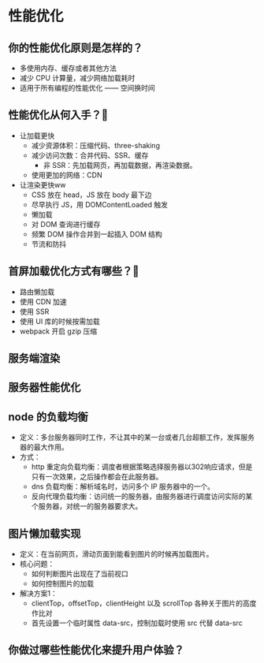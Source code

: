 # 性能优化
## 你的性能优化原则是怎样的？
- 多使用内存、缓存或者其他方法
- 减少 CPU 计算量，减少网络加载耗时
- 适用于所有编程的性能优化 —— 空间换时间

## 性能优化从何入手？:star2:
- 让加载更快
	- 减少资源体积：压缩代码、three-shaking
	- 减少访问次数：合并代码、SSR、缓存
		- 非 SSR：先加载网页，再加载数据，再渲染数据。
	- 使用更加的网络：CDN
- 让渲染更快ww
	- CSS 放在 head，JS 放在 body 最下边
	- 尽早执行 JS，用 DOMContentLoaded 触发
	- 懒加载 
	- 对 DOM 查询进行缓存
	- 频繁 DOM 操作合并到一起插入 DOM 结构
	- 节流和防抖

## 首屏加载优化方式有哪些？:star2:
- 路由懒加载
- 使用 CDN 加速
- 使用 SSR
- 使用 UI 库的时候按需加载
- webpack 开启 gzip 压缩

## 服务端渲染

## 服务器性能优化

## node 的负载均衡
- 定义：多台服务器同时工作，不让其中的某一台或者几台超额工作，发挥服务器的最大作用。
- 方式：
	- http 重定向负载均衡：调度者根据策略选择服务器以302响应请求，但是只有一次效果，之后操作都会在此服务器。
	- dns 负载均衡：解析域名时，访问多个 IP 服务器中的一个。
	- 反向代理负载均衡：访问统一的服务器，由服务器进行调度访问实际的某个服务器，对统一的服务器要求大。

## 图片懒加载实现
- 定义：在当前网页，滑动页面到能看到图片的时候再加载图片。
- 核心问题：
	- 如何判断图片出现在了当前视口
	- 如何控制图片的加载
- 解决方案1：
	- clientTop，offsetTop，clientHeight 以及 scrollTop 各种关于图片的高度作比对
  - 首先设置一个临时属性 data-src，控制加载时使用 src 代替 data-src

## 你做过哪些性能优化来提升用户体验？
